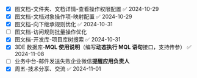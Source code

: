- [x] 图文档-文件夹、文档详情-查看操作权限配置 ✅ 2024-10-29
- [x] 图文档-文档对象操作项-映射配置 ✅ 2024-10-29
- [x] 图文档-向下继承规则优化 ✅ 2024-10-31
- [ ] 图文档-访问规则批量操作优化
- [x] 图文档-开发库-项目库树搜索 ✅ 2024-10-31
- [x] 3DE 数据库-**MQL 使用说明**（编写**动态执行 MQL 语句**接口，支持传参） ✅ 2024-11-08
- [ ] 业务中台-邮件发送失败企业微信**提醒应用负责人**
- [x] 周五-技术分享、交流 ✅ 2024-11-01